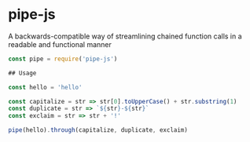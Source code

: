 # pipe-js

A backwards-compatible way of streamlining chained function calls in a readable and functional manner

```js
const pipe = require('pipe-js')

## Usage

const hello = 'hello'

const capitalize = str => str[0].toUpperCase() + str.substring(1)
const duplicate = str => `${str}-${str}`
const exclaim = str => str + '!'

pipe(hello).through(capitalize, duplicate, exclaim)
```
